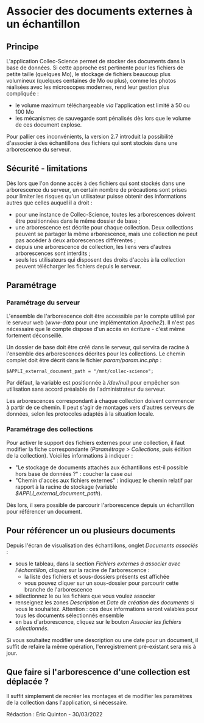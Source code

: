 # Associer des documents externes à un échantillon

## Principe

L'application Collec-Science permet de stocker des documents dans la base de données. Si cette approche est pertinente pour les fichiers de petite taille (quelques Mo), le stockage de fichiers beaucoup plus volumineux (quelques centaines de Mo ou plus), comme les photos réalisées avec les microscopes modernes, rend leur gestion plus compliquée :

- le volume maximum téléchargeable *via* l'application est limité à 50 ou 100 Mo
- les mécanismes de sauvegarde sont pénalisés dès lors que le volume de ces document explose.

Pour pallier ces inconvénients, la version 2.7 introduit la possibilité d'associer à des échantillons des fichiers qui sont stockés dans une arborescence du serveur.

## Sécurité - limitations

Dès lors que l'on donne accès à des fichiers qui sont stockés dans une arborescence du serveur, un certain nombre de précautions sont prises pour limiter les risques qu'un utilisateur puisse obtenir des informations autres que celles auquel il a droit :

- pour une instance de Collec-Science, toutes les arborescences doivent être positionnées dans le même dossier de base ;
- une arborescence est décrite pour chaque collection. Deux collections peuvent se partager la même arborescence, mais une collection ne peut pas accéder à deux arborescences différentes ;
- depuis une arborescence de collection, les liens vers d'autres arborescences sont interdits ;
- seuls les utilisateurs qui disposent des droits d'accès à la collection peuvent télécharger les fichiers depuis le serveur.

## Paramétrage

### Paramétrage du serveur

L'ensemble de l'arborescence doit être accessible par le compte utilisé par le serveur web (*www-data* pour une implémentation *Apache2*). Il n'est pas nécessaire que le compte dispose d'un accès en écriture - c'est même fortement déconseillé.

Un dossier de base doit être créé dans le serveur, qui servira de racine à l'ensemble des arborescences décrites pour les collections. Le chemin complet doit être décrit dans le fichier *param/param.inc.php* :

    $APPLI_external_document_path = "/mnt/collec-science";

Par défaut, la variable est positionnée à */dev/null* pour empêcher son utilisation sans accord préalable de l'administrateur du serveur.

Les arborescences correspondant à chaque collection doivent commencer à partir de ce chemin. Il peut s'agir de montages vers d'autres serveurs de données, selon les protocoles adaptés à la situation locale.

### Paramétrage des collections

Pour activer le support des fichiers externes pour une collection, il faut modifier la fiche correspondante (*Paramétrage > Collections*, puis édition de la collection). Voici les informations à indiquer :

- "Le stockage de documents attachés aux échantillons est-il possible hors base de données ?" : coucher la case *oui*
- "Chemin d'accès aux fichiers externes" : indiquez le chemin relatif par rapport à la racine de stockage (variable *$APPLI_external_document_path*).

Dès lors, il sera possible de parcourir l'arborescence depuis un échantillon pour référencer un document.

## Pour référencer un ou plusieurs documents

Depuis l'écran de visualisation des échantillons, onglet *Documents associés* :

- sous le tableau, dans la section *Fichiers externes à associer avec l'échantillon*, cliquez sur la racine de l'arborescence :
  - la liste des fichiers et sous-dossiers présents est affichée
  - vous pouvez cliquer sur un sous-dossier pour parcourir cette branche de l'arborescence
- sélectionnez le ou les fichiers que vous voulez associer
- renseignez les zones *Description* et *Date de création des documents* si vous le souhaitez. Attention : ces deux informations seront valables pour tous les documents sélectionnés ensemble
- en bas d'arborescence, cliquez sur le bouton *Associer les fichiers sélectionnés*.

Si vous souhaitez modifier une description ou une date pour un document, il suffit de refaire la même opération, l'enregistrement pré-existant sera mis à jour.

## Que faire si l'arborescence d'une collection est déplacée ?

Il suffit simplement de recréer les montages et de modifier les paramètres de la collection dans l'application, si nécessaire.

Rédaction : Éric Quinton - 30/03/2022
